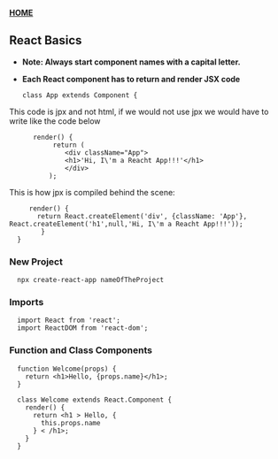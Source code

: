 [**HOME**](/index.md)


## React Basics

* **Note: Always start component names with a capital letter.**
* **Each React component has to return and render JSX code**


      class App extends Component {
    
 This code is jpx and not html, if we would not use jpx we would have to write like the code below 
 
          render() {
               return (
                  <div className="App">
                  <h1>'Hi, I\'m a Reacht App!!!'</h1>
                  </div>
              );
              
              
This is how jpx is compiled behind the scene:

         render() {
           return React.createElement('div', {className: 'App'}, React.createElement('h1',null,'Hi, I\'m a Reacht App!!!'));
            }
      }


### New Project

      npx create-react-app nameOfTheProject


### Imports

      import React from 'react';
      import ReactDOM from 'react-dom';
    
    
### Function and Class Components

      function Welcome(props) {
        return <h1>Hello, {props.name}</h1>;
      }
    
      class Welcome extends React.Component {
        render() {
          return <h1 > Hello, {
            this.props.name
          } < /h1>;
        }
      }



